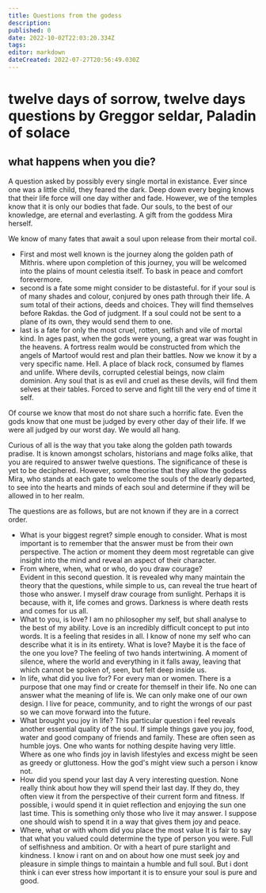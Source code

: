 ```yaml
---
title: Questions from the godess
description: 
published: 0
date: 2022-10-02T22:03:20.334Z
tags: 
editor: markdown
dateCreated: 2022-07-27T20:56:49.030Z
---
```


# twelve days of sorrow, twelve days questions by Greggor seldar, Paladin of solace
## what happens when you die?
A question asked by possibly every single mortal in existance.  Ever since one was a little child, they feared the dark.  Deep down every beging knows that their life force will one day wither and fade.  However, we of the temples know that it is only our bodies that fade.  Our souls, to the best of our knowledge, are eternal and everlasting.  A gift from the goddess Mira herself.  

We know of many fates that await a soul upon release from their mortal coil.  
- First and most well known is the journey along the golden path of Mithris.  where upon completion of this journey, you will be welcomed into the plains of mount celestia itself.  To bask in peace and comfort forevermore. 
- second is a fate some might consider to be distasteful.  for if your soul is of many shades and colour, conjured by ones path through their life.  A sum total of their actions, deeds and choices.  They will find themselves before Rakdas.  the God of judgment.  If a soul could not be sent to a plane of its own, they would send them to one.
- last is a fate for only the most cruel, rotten, selfish and vile of mortal kind.  In ages past, when the gods were young, a great war was fought in the heavens.  A fortress realm would be constructed from which the angels of Martoof would rest and plan their battles.  Now we know it by a very specific name.  Hell.  A place of black rock, consumed by flames and unlife.  Where devils, corrupted celestial beings, now claim dominion.  Any soul that is as evil and cruel as these devils, will find them selves at their tables.  Forced to serve and fight till the very end of time it self. 

Of course we know that most do not share such a horrific fate.  Even the gods know that one must be judged by every other day of their life.  If we were all judged by our worst day.  We would all hang.  

Curious of all is the way that you take along the golden path towards pradise.  It is known amongst scholars, historians and mage folks alike, that you are required to answer twelve questions.  The significance of these is yet to be deciphered.  However, some theorise that they allow the godess Mira, who stands at each gate to welcome the souls of the dearly departed, to see into the hearts and minds of each soul and determine if they will be allowed in to her realm.  

The questions are as follows, but are not known if they are in a correct order. 

- What is your biggest regret?
simple enough to consider.  What is most important is to remember that the answer must be from their own perspective.  The action or moment they deem most regretable can give insight into the mind and reveal an aspect of their character. 
- From where, when, what or who, do you draw courage?  
Evident in this second question.  It is revealed why many maintain the theory that the questions, while simple to us, can reveal the true heart of those who answer.  I myself draw courage from sunlight.  Perhaps it is because, with it, life comes and grows.  Darkness is where death rests and comes for us all.  
- What to you, is love?
I am no philosopher my self, but shall analyse to the best of my ability. Love is an incredibly difficult concept to put into words.  It is a feeling that resides in all. I know of none my self who can describe what it is in its entirety.  What is love?  Maybe it is the face of the one you love?  The feeling of two hands intertwining.  A moment of silence, where the world and everything in it falls away, leaving that which cannot be spoken of, seen, but felt deep inside us. 
- In life, what did you live for? 
For every man or women.  There is a purpose that one may find or create for themself in their life.  No one can answer what the meaning of life is.  We can only make one of our own design.  I live for peace, community, and to right the wrongs of our past so we can move forward into the future.  
- What brought you joy in life? 
This particular question i feel reveals another essential quality of the soul. If simple things gave you joy, food, water and good company of friends and family.  These are often seen as humble joys.  One who wants for nothing despite having very little.  Where as one who finds joy in lavish lifestyles and excess might be seen as greedy or gluttoness.  How the god's might view such a person i know not.  
- How did you spend your last day
A very interesting question.  None really think about how they will spend their last day.  If they do, they often view it from the perspective of their current form and fitness.  If possible, i would spend it in quiet reflection and enjoying the sun one last time.  This is something only those who live it may answer.  I suppose one should wish to spend it in a way that gives them joy and peace.  
- Where, what or with whom did you place the most value
It is fair to say that what you valued could determine the type of person you were.  Full of selfishness and ambition.  Or with a heart of pure starlight and kindness.  I know i rant on and on about how one must seek joy and pleasure in simple things to maintain a humble and full soul.  But i dont think i can ever stress how important it is to ensure your soul is pure and good. 

